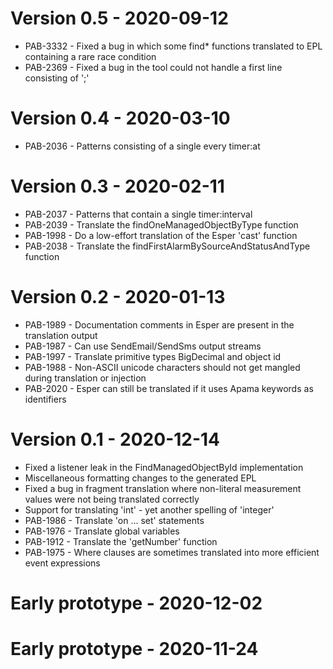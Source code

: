 # Version 0.5 - 2020-09-12
* PAB-3332 - Fixed a bug in which some find* functions translated to EPL containing a rare race condition
* PAB-2369 - Fixed a bug in the tool could not handle a first line consisting of ';'

# Version 0.4 - 2020-03-10
* PAB-2036 - Patterns consisting of a single every timer:at

# Version 0.3 - 2020-02-11
* PAB-2037 - Patterns that contain a single timer:interval
* PAB-2039 - Translate the findOneManagedObjectByType function
* PAB-1998 - Do a low-effort translation of the Esper 'cast' function
* PAB-2038 - Translate the findFirstAlarmBySourceAndStatusAndType function

# Version 0.2 - 2020-01-13
* PAB-1989 - Documentation comments in Esper are present in the translation output
* PAB-1987 - Can use SendEmail/SendSms output streams
* PAB-1997 - Translate primitive types BigDecimal and object id
* PAB-1988 - Non-ASCII unicode characters should not get mangled during translation or injection
* PAB-2020 - Esper can still be translated if it uses Apama keywords as identifiers

# Version 0.1 - 2020-12-14
* Fixed a listener leak in the FindManagedObjectById implementation
* Miscellaneous formatting changes to the generated EPL
* Fixed a bug in fragment translation where non-literal measurement values were not being translated correctly
* Support for translating 'int' - yet another spelling of 'integer'
* PAB-1986 - Translate 'on ... set' statements
* PAB-1976 - Translate global variables
* PAB-1912 - Translate the 'getNumber' function
* PAB-1975 - Where clauses are sometimes translated into more efficient event expressions

# Early prototype - 2020-12-02

# Early prototype - 2020-11-24

